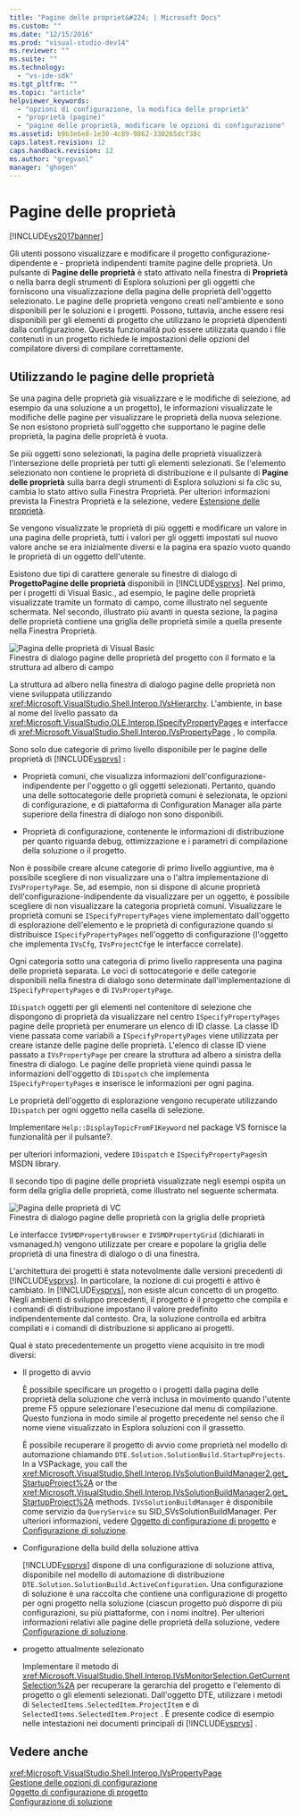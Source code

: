 ```yaml
---
title: "Pagine delle propriet&#224; | Microsoft Docs"
ms.custom: ""
ms.date: "12/15/2016"
ms.prod: "visual-studio-dev14"
ms.reviewer: ""
ms.suite: ""
ms.technology: 
  - "vs-ide-sdk"
ms.tgt_pltfrm: ""
ms.topic: "article"
helpviewer_keywords: 
  - "opzioni di configurazione, la modifica delle proprietà"
  - "proprietà (pagine)"
  - "pagine delle proprietà, modificare le opzioni di configurazione"
ms.assetid: b9b3e6e8-1e30-4c89-9862-330265dcf38c
caps.latest.revision: 12
caps.handback.revision: 12
ms.author: "gregvanl"
manager: "ghogen"
---
```

# Pagine delle propriet&#224;
[!INCLUDE[vs2017banner](../../code-quality/includes/vs2017banner.md)]

Gli utenti possono visualizzare e modificare il progetto configurazione\-dipendente e \- proprietà indipendenti tramite pagine delle proprietà.  Un pulsante di **Pagine delle proprietà** è stato attivato nella finestra di **Proprietà** o nella barra degli strumenti di Esplora soluzioni per gli oggetti che forniscono una visualizzazione della pagina delle proprietà dell'oggetto selezionato.  Le pagine delle proprietà vengono creati nell'ambiente e sono disponibili per le soluzioni e i progetti.  Possono, tuttavia, anche essere resi disponibili per gli elementi di progetto che utilizzano le proprietà dipendenti dalla configurazione.  Questa funzionalità può essere utilizzata quando i file contenuti in un progetto richiede le impostazioni delle opzioni del compilatore diversi di compilare correttamente.  
  
## Utilizzando le pagine delle proprietà  
 Se una pagina delle proprietà già visualizzare e le modifiche di selezione, ad esempio da una soluzione a un progetto\), le informazioni visualizzate le modifiche delle pagine per visualizzare le proprietà della nuova selezione.  Se non esistono proprietà sull'oggetto che supportano le pagine delle proprietà, la pagina delle proprietà è vuota.  
  
 Se più oggetti sono selezionati, la pagina delle proprietà visualizzerà l'intersezione delle proprietà per tutti gli elementi selezionati.  Se l'elemento selezionato non contiene le proprietà di distribuzione e il pulsante di **Pagine delle proprietà** sulla barra degli strumenti di Esplora soluzioni si fa clic su, cambia lo stato attivo sulla Finestra Proprietà.  Per ulteriori informazioni prevista la Finestra Proprietà e la selezione, vedere [Estensione delle proprietà](../../extensibility/internals/extending-properties.md).  
  
 Se vengono visualizzate le proprietà di più oggetti e modificare un valore in una pagina delle proprietà, tutti i valori per gli oggetti impostati sul nuovo valore anche se era inizialmente diversi e la pagina era spazio vuoto quando le proprietà di un oggetto dell'utente.  
  
 Esistono due tipi di carattere generale su finestre di dialogo di **ProgettoPagine delle proprietà** disponibili in [!INCLUDE[vsprvs](../../code-quality/includes/vsprvs_md.md)].  Nel primo, per i progetti di Visual Basic., ad esempio, le pagine delle proprietà visualizzate tramite un formato di campo, come illustrato nel seguente schermata.  Nel secondo, illustrato più avanti in questa sezione, la pagina delle proprietà contiene una griglia delle proprietà simile a quella presente nella Finestra Proprietà.  
  
 ![Pagina delle proprietà di Visual Basic](../../extensibility/internals/media/vsvbproppages.png "vsVBPropPages")  
Finestra di dialogo pagine delle proprietà del progetto con il formato e la struttura ad albero di campo  
  
 La struttura ad albero nella finestra di dialogo pagine delle proprietà non viene sviluppata utilizzando <xref:Microsoft.VisualStudio.Shell.Interop.IVsHierarchy>.  L'ambiente, in base al nome del livello passato da <xref:Microsoft.VisualStudio.OLE.Interop.ISpecifyPropertyPages> e interfacce di <xref:Microsoft.VisualStudio.Shell.Interop.IVsPropertyPage> , lo compila.  
  
 Sono solo due categorie di primo livello disponibile per le pagine delle proprietà di [!INCLUDE[vsprvs](../../code-quality/includes/vsprvs_md.md)] :  
  
-   Proprietà comuni, che visualizza informazioni dell'configurazione\-indipendente per l'oggetto o gli oggetti selezionati.  Pertanto, quando una delle sottocategorie delle proprietà comuni è selezionata, le opzioni di configurazione, e di piattaforma di Configuration Manager alla parte superiore della finestra di dialogo non sono disponibili.  
  
-   Proprietà di configurazione, contenente le informazioni di distribuzione per quanto riguarda debug, ottimizzazione e i parametri di compilazione della soluzione o il progetto.  
  
 Non è possibile creare alcune categorie di primo livello aggiuntive, ma è possibile scegliere di non visualizzare una o l'altra implementazione di `IVsPropertyPage`.  Se, ad esempio, non si dispone di alcune proprietà dell'configurazione\-indipendente da visualizzare per un oggetto, è possibile scegliere di non visualizzare la categoria proprietà comuni.  Visualizzare le proprietà comuni se `ISpecifyPropertyPages` viene implementato dall'oggetto di esplorazione dell'elemento e le proprietà di configurazione quando si distribuisce `ISpecifyPropertyPages` nell'oggetto di configurazione \(l'oggetto che implementa `IVsCfg`, `IVsProjectCfg`e le interfacce correlate\).  
  
 Ogni categoria sotto una categoria di primo livello rappresenta una pagina delle proprietà separata.  Le voci di sottocategorie e delle categorie disponibili nella finestra di dialogo sono determinate dall'implementazione di `ISpecifyPropertyPages` e di `IVsPropertyPage`.  
  
 `IDispatch` oggetti per gli elementi nel contenitore di selezione che dispongono di proprietà da visualizzare nel centro `ISpecifyPropertyPages` pagine delle proprietà per enumerare un elenco di ID classe.  La classe ID viene passata come variabili a `ISpecifyPropertyPages` viene utilizzata per creare istanze delle pagine delle proprietà.  L'elenco di classe ID viene passato a `IVsPropertyPage` per creare la struttura ad albero a sinistra della finestra di dialogo.  Le pagine delle proprietà viene quindi passa le informazioni dell'oggetto di `IDispatch` che implementa `ISpecifyPropertyPages` e inserisce le informazioni per ogni pagina.  
  
 Le proprietà dell'oggetto di esplorazione vengono recuperate utilizzando `IDispatch` per ogni oggetto nella casella di selezione.  
  
 Implementare `Help::DisplayTopicFromF1Keyword` nel package VS fornisce la funzionalità per il pulsante?.  
  
 per ulteriori informazioni, vedere `IDispatch` e `ISpecifyPropertyPages`in MSDN library.  
  
 Il secondo tipo di pagine delle proprietà visualizzate negli esempi ospita un form della griglia delle proprietà, come illustrato nel seguente schermata.  
  
 ![Pagina delle proprietà di VC](../../extensibility/internals/media/vsvcproppages.png "vsVCPropPages")  
Finestra di dialogo pagine delle proprietà con la griglia delle proprietà  
  
 Le interfacce `IVSMDPropertyBrowser` e `IVSMDPropertyGrid` \(dichiarati in vsmanaged.h\) vengono utilizzate per creare e popolare la griglia delle proprietà di una finestra di dialogo o di una finestra.  
  
 L'architettura dei progetti è stata notevolmente dalle versioni precedenti di [!INCLUDE[vsprvs](../../code-quality/includes/vsprvs_md.md)].  In particolare, la nozione di cui progetti è attivo è cambiato.  In [!INCLUDE[vsprvs](../../code-quality/includes/vsprvs_md.md)], non esiste alcun concetto di un progetto.  Negli ambienti di sviluppo precedenti, il progetto è il progetto che compila e i comandi di distribuzione impostano il valore predefinito indipendentemente dal contesto.  Ora, la soluzione controlla ed arbitra compilati e i comandi di distribuzione si applicano ai progetti.  
  
 Qual è stato precedentemente un progetto viene acquisito in tre modi diversi:  
  
-   Il progetto di avvio  
  
     È possibile specificare un progetto o i progetti dalla pagina delle proprietà della soluzione che verrà inclusa in movimento quando l'utente preme F5 oppure selezionare l'esecuzione dal menu di compilazione.  Questo funziona in modo simile al progetto precedente nel senso che il nome viene visualizzato in Esplora soluzioni con il grassetto.  
  
     È possibile recuperare il progetto di avvio come proprietà nel modello di automazione chiamando `DTE.Solution.SolutionBuild.StartupProjects`.  In a VSPackage, you call the <xref:Microsoft.VisualStudio.Shell.Interop.IVsSolutionBuildManager2.get_StartupProject%2A> or the <xref:Microsoft.VisualStudio.Shell.Interop.IVsSolutionBuildManager2.get_StartupProject%2A> methods.  `IVsSolutionBuildManager` è disponibile come servizio da `QueryService` su SID\_SVsSolutionBuildManager.  Per ulteriori informazioni, vedere [Oggetto di configurazione di progetto](../../extensibility/internals/project-configuration-object.md) e [Configurazione di soluzione](../../extensibility/internals/solution-configuration.md).  
  
-   Configurazione della build della soluzione attiva  
  
     [!INCLUDE[vsprvs](../../code-quality/includes/vsprvs_md.md)] dispone di una configurazione di soluzione attiva, disponibile nel modello di automazione di distribuzione `DTE.Solution.SolutionBuild.ActiveConfiguration`.  Una configurazione di soluzione è una raccolta che contiene una configurazione di progetto per ogni progetto nella soluzione \(ciascun progetto può disporre di più configurazioni, su più piattaforme, con i nomi inoltre\).  Per ulteriori informazioni relativi alle pagine delle proprietà della soluzione, vedere [Configurazione di soluzione](../../extensibility/internals/solution-configuration.md).  
  
-   progetto attualmente selezionato  
  
     Implementare il metodo di <xref:Microsoft.VisualStudio.Shell.Interop.IVsMonitorSelection.GetCurrentSelection%2A> per recuperare la gerarchia del progetto e l'elemento di progetto o gli elementi selezionati.  Dall'oggetto DTE, utilizzare i metodi di `SelectedItems.SelectedItem.ProjectItem` e di `SelectedItems.SelectedItem.Project` .  È presente codice di esempio nelle intestazioni nei documenti principali di [!INCLUDE[vsprvs](../../code-quality/includes/vsprvs_md.md)] .  
  
## Vedere anche  
 <xref:Microsoft.VisualStudio.Shell.Interop.IVsPropertyPage>   
 [Gestione delle opzioni di configurazione](../../extensibility/internals/managing-configuration-options.md)   
 [Oggetto di configurazione di progetto](../../extensibility/internals/project-configuration-object.md)   
 [Configurazione di soluzione](../../extensibility/internals/solution-configuration.md)